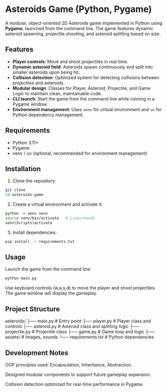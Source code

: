 # Asteroids Game (Python, Pygame)

A modular, object-oriented 2D Asteroids game implemented in Python using **Pygame**, launched from the command line. The game features dynamic asteroid spawning, projectile shooting, and asteroid splitting based on size.

## Features

- **Player controls**: Move and shoot projectiles in real time.  
- **Dynamic asteroid field**: Asteroids spawn continuously and split into smaller asteroids upon being hit.  
- **Collision detection**: Optimized system for detecting collisions between projectiles and asteroids.  
- **Modular design**: Classes for Player, Asteroid, Projectile, and Game Logic to maintain clean, maintainable code.  
- **CLI launch**: Start the game from the command line while running in a Pygame window.  
- **Environment management**: Uses `venv` for virtual environment and `uv` for Python dependency management.

## Requirements

- Python 3.11+  
- Pygame  
- venv / uv (optional, recommended for environment management)

## Installation

1. Clone the repository:  
```bash
git clone
cd asteroids-game
```
2. Create a virtual environment and activate it:
```bash
python -m venv venv
source venv/bin/activate   # Linux/macOS
venv\Scripts\activate
```
3. Install dependencies:
```bash
pip install -r requirements.txt
```
## Usage

Launch the game from the command line:
```bash
python main.py
```
Use keyboard controls (w,a,s,d) to move the player and shoot projectiles. The game window will display the gameplay.

## Project Structure
asteroids/
├── main.py           # Entry point
├── player.py         # Player class and controls
├── asteroid.py       # Asteroid class and splitting logic
├── projectile.py     # Projectile class
├── game.py           # Game loop and logic
├── assets/           # Images, sounds
└── requirements.txt  # Python dependencies

## Development Notes

OOP principles used: Encapsulation, Inheritance, Abstraction.

Designed modular components to support future gameplay expansion.

Collision detection optimized for real-time performance in Pygame.

